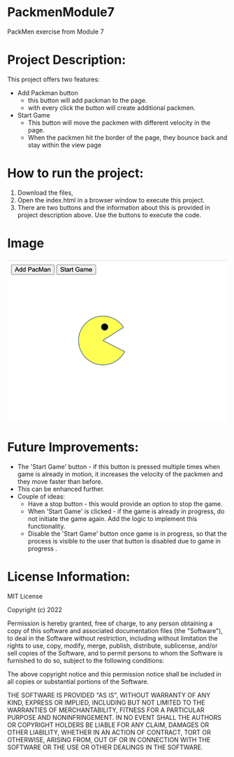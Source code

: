 # PackmenModule7
PackMen exercise from Module 7

# Project Description: 
This project offers two features: 
- Add Packman button 
  - this button will add packman to the page.
  - with every click the button will create additional packmen. 
- Start Game 
  - This button will move the packmen with different velocity in the page. 
  - When the packmen hit the border of the page, they bounce back and stay within the view page 

# How to run the project:
1. Download the files, 
2. Open the index.html in a browser window to execute this project. 
3. There are two buttons and the information about this is provided in project description above. Use the buttons to execute the code. 

# Image
<img src="images/pacman.png" alt="PacMan Project"/>

# Future Improvements:
- The 'Start Game' button - if this button is pressed multiple times when game is already in motion, it increases the velocity of the packmen
  and they move faster than before.
- This can be enhanced further.
- Couple of ideas: 
  - Have a stop button - this would provide an option to stop the game. 
  - When 'Start Game' is clicked - if the game is already in progress, do not initiate the game again. Add the logic to implement this functionality.
  - Disable the 'Start Game' button once game is in progress, so that the process is visible to the user that button is disabled due to game in progress . 
  

# License Information: 
MIT License

Copyright (c) 2022

Permission is hereby granted, free of charge, to any person obtaining a copy
of this software and associated documentation files (the "Software"), to deal
in the Software without restriction, including without limitation the rights
to use, copy, modify, merge, publish, distribute, sublicense, and/or sell
copies of the Software, and to permit persons to whom the Software is
furnished to do so, subject to the following conditions:

The above copyright notice and this permission notice shall be included in all
copies or substantial portions of the Software.

THE SOFTWARE IS PROVIDED "AS IS", WITHOUT WARRANTY OF ANY KIND, EXPRESS OR
IMPLIED, INCLUDING BUT NOT LIMITED TO THE WARRANTIES OF MERCHANTABILITY,
FITNESS FOR A PARTICULAR PURPOSE AND NONINFRINGEMENT. IN NO EVENT SHALL THE
AUTHORS OR COPYRIGHT HOLDERS BE LIABLE FOR ANY CLAIM, DAMAGES OR OTHER
LIABILITY, WHETHER IN AN ACTION OF CONTRACT, TORT OR OTHERWISE, ARISING FROM,
OUT OF OR IN CONNECTION WITH THE SOFTWARE OR THE USE OR OTHER DEALINGS IN THE
SOFTWARE.
